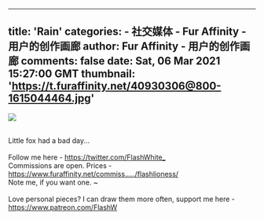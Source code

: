 
---
title: 'Rain'
categories: 
    - 社交媒体
    - Fur Affinity - 用户的创作画廊
author: Fur Affinity - 用户的创作画廊
comments: false
date: Sat, 06 Mar 2021 15:27:00 GMT
thumbnail: 'https://t.furaffinity.net/40930306@800-1615044464.jpg'
---

<div>   
<a href="https://www.furaffinity.net/view/40930306/"><img src="https://t.furaffinity.net/40930306@800-1615044464.jpg" referrerpolicy="no-referrer"></a><br><br><p>Little fox had a bad day...<br>
<br>
Follow me here - <a href="https://twitter.com/FlashWhite_" title="https://twitter.com/FlashWhite_" class="auto_link">https://twitter.com/FlashWhite_</a><br>
Commissions are open. Prices - <a href="https://www.furaffinity.net/commissions/flashlioness/" title="https://www.furaffinity.net/commissions/flashlioness/" class="auto_link auto_link_shortened">https://www.furaffinity.net/commiss...../flashlioness/</a><br>
Note me, if you want one. ~<br>
<br>
Love personal pieces? I can draw them more often, support me here - <a href="https://www.patreon.com/FlashW" title="https://www.patreon.com/FlashW" class="auto_link">https://www.patreon.com/FlashW</a></p>  
</div>
            